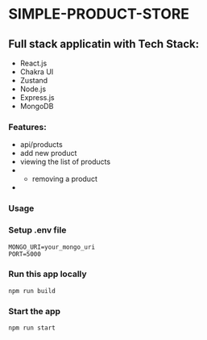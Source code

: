 # SIMPLE-PRODUCT-STORE

## Full stack applicatin with Tech Stack:

- React.js
- Chakra UI
- Zustand
- Node.js
- Express.js
- MongoDB

### Features:

- api/products
- add new product
- viewing the list of products
- - removing a product
-

### Usage

### Setup .env file

```shell
MONGO_URI=your_mongo_uri
PORT=5000
```

### Run this app locally

```shell
npm run build
```

### Start the app

```shell
npm run start
```
